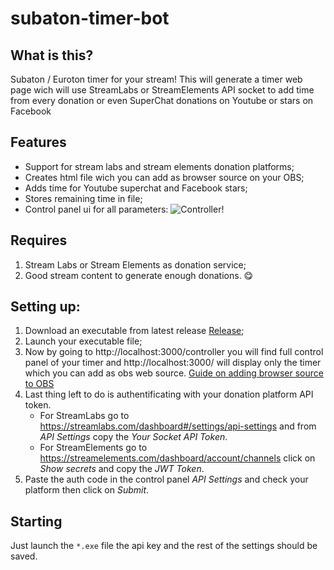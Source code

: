 # subaton-timer-bot
## What is this?
Subaton / Euroton timer for your stream! This will generate a timer web page wich will use StreamLabs or StreamElements API socket to add time from every donation or even SuperChat donations on Youtube or stars on Facebook
## Features
- Support for stream labs and stream elements donation platforms;
- Creates html file wich you can add as browser source on your OBS;
- Adds time for Youtube superchat and Facebook stars;
- Stores remaining time in file;
- Control panel ui for all parameters:
![Controller!](https://i.imgur.com/4gRQztP.png "Controller")
## Requires
1. Stream Labs or Stream Elements as donation service;
2. Good stream content to generate enough donations. 😋
## Setting up:
1. Download an executable from latest release [Release](https://github.com/daZepelin/subaton-timer-bot/releases);
2. Launch your executable file;
3. Now by going to http://localhost:3000/controller you will find full control panel of your timer and http://localhost:3000/ will display only the timer which you can add as obs web source. 
[Guide on adding browser source to OBS](https://www.blog.pulsoid.net/post/how-to-add-browser-source-in-obs-streamlabs-obs-twitch-studio-xsplit)
1. Last thing left to do is authentificating with your donation platform API token.
    - For StreamLabs go to https://streamlabs.com/dashboard#/settings/api-settings and from *API Settings* copy the *Your Socket API Token*.
    - For StreamElements go to https://streamelements.com/dashboard/account/channels click on *Show secrets* and copy the *JWT Token*.
2. Paste the auth code in the control panel *API Settings* and check your platform then click on *Submit*.
## Starting
Just launch the `*.exe` file the api key and the rest of the settings should be saved.

